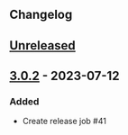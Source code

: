 ## Changelog

## [Unreleased]

## [3.0.2] - 2023-07-12

### Added

- Create release job #41

[unreleased]: https://github.com/mlieshoff/brawljars/compare/v3.0.2...HEAD
[3.0.2]: https://github.com/mlieshoff/brawljars/compare/v3.0.2...v3.0.2